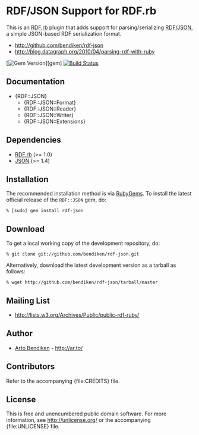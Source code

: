 RDF/JSON Support for RDF.rb
===========================

This is an [RDF.rb][] plugin that adds support for parsing/serializing
[RDF/JSON][], a simple JSON-based RDF serialization format.

* <http://github.com/bendiken/rdf-json>
* <http://blog.datagraph.org/2010/04/parsing-rdf-with-ruby>

[![Gem Version](https://badge.fury.io/rb/rdf-json.png)][gem]
[![Build Status](https://travis-ci.org/ruby-rdf/rdf-json.png)](https://travis-ci.org/ruby-rdf/rdf-json)

Documentation
-------------

* {RDF::JSON}
  * {RDF::JSON::Format}
  * {RDF::JSON::Reader}
  * {RDF::JSON::Writer}
  * {RDF::JSON::Extensions}

Dependencies
------------

* [RDF.rb](http://rubygems.org/gems/rdf) (>= 1.0)
* [JSON](http://rubygems.org/gems/json_pure) (>= 1.4)

Installation
------------

The recommended installation method is via [RubyGems](http://rubygems.org/).
To install the latest official release of the `RDF::JSON` gem, do:

    % [sudo] gem install rdf-json

Download
--------

To get a local working copy of the development repository, do:

    % git clone git://github.com/bendiken/rdf-json.git

Alternatively, download the latest development version as a tarball as
follows:

    % wget http://github.com/bendiken/rdf-json/tarball/master

Mailing List
------------

* <http://lists.w3.org/Archives/Public/public-rdf-ruby/>

Author
------

* [Arto Bendiken](http://github.com/bendiken) - <http://ar.to/>

Contributors
------------

Refer to the accompanying {file:CREDITS} file.

License
-------

This is free and unencumbered public domain software. For more information,
see <http://unlicense.org/> or the accompanying {file:UNLICENSE} file.

[RDF.rb]:   http://rdf.rubyforge.org/
[RDF/JSON]: http://n2.talis.com/wiki/RDF_JSON_Specification

